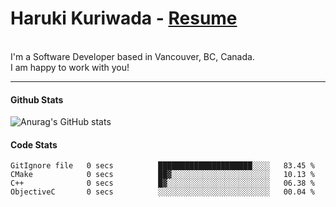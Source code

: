  # Haruki Kuriwada - <a href="https://docs.google.com/document/d/1oy0KFkAIEDdaN0KtgwNnSvFJkX0toXE1P4VLIS8YCGo/edit?usp=sharing">Resume</a>
 <br/>
 I'm a Software Developer based in Vancouver, BC, Canada.<br/> I am happy to work with you! 
<br/>

<hr />

#### Github Stats
![Anurag's GitHub stats](https://github-readme-stats.vercel.app/api?username=kuri-sun&hide=contribs,prs&theme=tokyonight)

#### Code Stats
<!--START_SECTION:waka-->

```text
GitIgnore file   0 secs          █████████████████████░░░░   83.45 %
CMake            0 secs          ██▓░░░░░░░░░░░░░░░░░░░░░░   10.13 %
C++              0 secs          █▓░░░░░░░░░░░░░░░░░░░░░░░   06.38 %
ObjectiveC       0 secs          ░░░░░░░░░░░░░░░░░░░░░░░░░   00.04 %
```

<!--END_SECTION:waka-->
